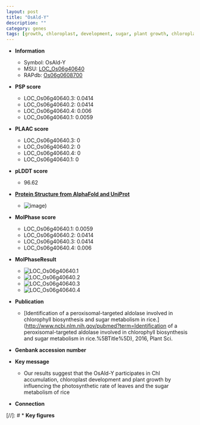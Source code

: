 ```yaml
---
layout: post
title: "OsAld-Y"
description: ""
category: genes
tags: [growth, chloroplast, development, sugar, plant growth, chloroplast development]
---
```


* **Information**  
    + Symbol: OsAld-Y  
    + MSU: [LOC_Os06g40640](http://rice.plantbiology.msu.edu/cgi-bin/ORF_infopage.cgi?orf=LOC_Os06g40640)  
    + RAPdb: [Os06g0608700](http://rapdb.dna.affrc.go.jp/viewer/gbrowse_details/irgsp1?name=Os06g0608700)  

* **PSP score**  
    + LOC_Os06g40640.3: 0.0414 
    + LOC_Os06g40640.2: 0.0414 
    + LOC_Os06g40640.4: 0.006 
    + LOC_Os06g40640.1: 0.0059 

* **PLAAC score**  
    + LOC_Os06g40640.3: 0 
    + LOC_Os06g40640.2: 0 
    + LOC_Os06g40640.4: 0 
    + LOC_Os06g40640.1: 0 

* **pLDDT score**
    + 96.62

* **[Protein Structure from AlphaFold and UniProt](https://www.uniprot.org/uniprotkb/Q69V57/entry#structure)**
    + ![image](https://ricepsp.github.io/images/Q6/AF-Q69V57-F1.png))

* **MolPhase score**
    + LOC_Os06g40640.1: 0.0059
    + LOC_Os06g40640.2: 0.0414
    + LOC_Os06g40640.3: 0.0414
    + LOC_Os06g40640.4: 0.006

* **MolPhaseResult**
    + ![LOC_Os06g40640.1](https://ricepsp.github.io/pictures/LOC_Os06g/LOC_Os06g40640.1.png)
    + ![LOC_Os06g40640.2](https://ricepsp.github.io/pictures/LOC_Os06g/LOC_Os06g40640.2.png)
    + ![LOC_Os06g40640.3](https://ricepsp.github.io/pictures/LOC_Os06g/LOC_Os06g40640.3.png)
    + ![LOC_Os06g40640.4](https://ricepsp.github.io/pictures/LOC_Os06g/LOC_Os06g40640.4.png)

* **Publication**  
    + [Identification of a peroxisomal-targeted aldolase involved in chlorophyll biosynthesis and sugar metabolism in rice.](http://www.ncbi.nlm.nih.gov/pubmed?term=Identification of a peroxisomal-targeted aldolase involved in chlorophyll biosynthesis and sugar metabolism in rice.%5BTitle%5D), 2016, Plant Sci.

* **Genbank accession number**  

* **Key message**  
    + Our results suggest that the OsAld-Y participates in Chl accumulation, chloroplast development and plant growth by influencing the photosynthetic rate of leaves and the sugar metabolism of rice

* **Connection**  

[//]: # * **Key figures**  


